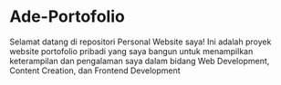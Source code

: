 # Ade-Portofolio
Selamat datang di repositori Personal Website saya! Ini adalah proyek website portofolio pribadi yang saya bangun untuk menampilkan keterampilan dan pengalaman saya dalam bidang Web Development, Content Creation, dan Frontend Development
